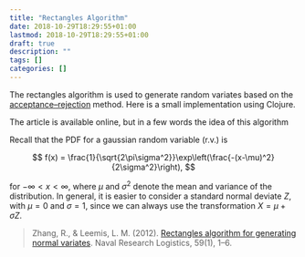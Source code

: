 ```yaml
---
title: "Rectangles Algorithm"
date: 2018-10-29T18:29:55+01:00
lastmod: 2018-10-29T18:29:55+01:00
draft: true
description: ""
tags: []
categories: []
---
```

The rectangles algorithm is used to generate random variates based on the [acceptance–rejection](https://en.wikipedia.org/wiki/Rejection_sampling) method. Here is a small implementation using Clojure.

<!--more-->

The article is available online, but in a few words the idea of this algorithm 

Recall that the PDF for a gaussian random variable (r.v.) is 

$$ f(x) = \frac{1}{\sqrt{2\pi\sigma^2}}\exp\left(\frac{-(x-\mu)^2}{2\sigma^2}\right), $$

for $-\infty < x < \infty$, where $\mu$ and $\sigma^2$ denote the mean and variance of the distribution. In general, it is easier to consider a standard normal deviate $Z$, with $\mu=0$ and $\sigma=1$, since we can always use the transformation $X = \mu + \sigma Z$.

> Zhang, R., & Leemis, L. M. (2012). [Rectangles algorithm for generating normal variates](http://bit.ly/2DbKZr0). Naval Research Logistics, 59(1), 1–6.

